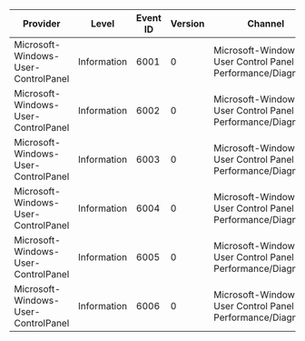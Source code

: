 Provider                             |  Level        |  Event ID  |  Version  |  Channel                                                      |  Task                 |  Opcode  |  Keyword  |  Message
-------------------------------------|---------------|------------|-----------|---------------------------------------------------------------|-----------------------|----------|-----------|---------
Microsoft-Windows-User-ControlPanel  |  Information  |  6001      |  0        |  Microsoft-Windows-User Control Panel Performance/Diagnostic  |  Initialization_Core  |  Start   |           |
Microsoft-Windows-User-ControlPanel  |  Information  |  6002      |  0        |  Microsoft-Windows-User Control Panel Performance/Diagnostic  |  Initialization_Core  |  Stop    |           |
Microsoft-Windows-User-ControlPanel  |  Information  |  6003      |  0        |  Microsoft-Windows-User Control Panel Performance/Diagnostic  |  Initialization_Page  |  Start   |           |
Microsoft-Windows-User-ControlPanel  |  Information  |  6004      |  0        |  Microsoft-Windows-User Control Panel Performance/Diagnostic  |  Initialization_Page  |  Stop    |           |
Microsoft-Windows-User-ControlPanel  |  Information  |  6005      |  0        |  Microsoft-Windows-User Control Panel Performance/Diagnostic  |  Settings_UserCreate  |  Start   |           |
Microsoft-Windows-User-ControlPanel  |  Information  |  6006      |  0        |  Microsoft-Windows-User Control Panel Performance/Diagnostic  |  Settings_UserCreate  |  Stop    |           |